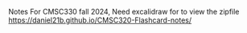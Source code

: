 Notes For CMSC330 fall 2024, Need excalidraw for to view the zipfile
https://daniel21b.github.io/CMSC320-Flashcard-notes/
